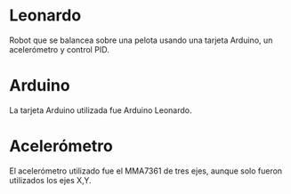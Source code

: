 Leonardo
=========
Robot que se balancea sobre una pelota usando una tarjeta Arduino, un acelerómetro y control PID.

# Arduino
La tarjeta Arduino utilizada fue Arduino Leonardo.

# Acelerómetro
El acelerómetro utilizado fue el MMA7361 de tres ejes, aunque solo fueron utilizados los ejes X,Y.

